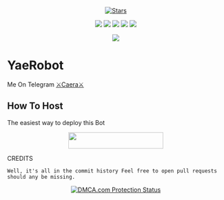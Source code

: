<p align="center">
    <a href="https://github.com/RimuruDemonlord/YaeRobot/stargazers"><img src="https://img.shields.io/github/stars/RimuruDemonlord/YaeRobot?label=Stars&style=flat-square&logo=github&color=F10070" alt="Stars" /></a>
</p>
<p align="center">
    <a href="https://github.com/RimuruDemonlord/YaeRobot"> <img src="https://img.shields.io/github/repo-size/RimuruDemonlord/YaeRobot?color=orange&logo=github&logoColor=green&style=for-the-badge" /></a>
    <a href="https://github.com/RimuruDemonlord/YaeRobot/commits/prince"> <img src="https://img.shields.io/github/last-commit/RimuruDemonlord/YaeRobot?color=blue&logo=github&logoColor=green&style=for-the-badge" /></a>
    <a href="https://github.com/RimuruDemonlord/YaeRobot/issues"> <img src="https://img.shields.io/github/issues/RimuruDemonlord/YaeRobot?color=blueviolet&logo=github&logoColor=green&style=for-the-badge" /></a>
    <a href="https://github.com/RimuruDemonlord/YaeRobot/network/members"> <img src="https://img.shields.io/github/forks/RimuruDemonlord/YaeRobot?color=red&logo=github&logoColor=green&style=for-the-badge" /></a>  
    <a href="https://pypi.org/project/Telethon/"> <img src="https://img.shields.io/pypi/v/telethon?color=yellow&label=telethon&logo=python&logoColor=green&style=for-the-badge" /></a>
</p>

<p align="center">
  <img src="https://telegra.ph/file/6ecb6729ece97dae6148b.jpg">
</p>

# YaeRobot
Me On Telegram [⚔️Caera⚔️](https://t.me/Caeraprobot)

## How To Host
The easiest way to deploy this Bot
<p align="center"><a href="https://heroku.com/deploy?template=https://github.com/Hayakawa-kun/YaeRobot"> <img src="https://img.shields.io/badge/Deploy%20To%20Heroku-black?style=for-the-badge&logo=heroku" width="220" height="38.45"/></a></p>
 
CREDITS
```
Well, it's all in the commit history Feel free to open pull requests should any be missing.

```

<p align="center">
    <a href="//www.dmca.com/Protection/Status.aspx?ID=899e4481-3dc5-49f5-98f2-abf0e5d051b8" title="DMCA.com Protection Status" class="dmca-badge"> <img src="https://images.dmca.com/Badges/dmca_protected_sml_120n.png?ID=899e4481-3dc5-49f5-98f2-abf0e5d051b8"  alt="DMCA.com Protection Status" /></a>  
</p>
